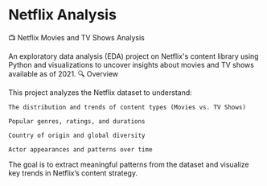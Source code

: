 # Netflix Analysis
📺 Netflix Movies and TV Shows Analysis

An exploratory data analysis (EDA) project on Netflix's content library using Python and visualizations to uncover insights about movies and TV shows available as of 2021.
🔍 Overview

This project analyzes the Netflix dataset to understand:

    The distribution and trends of content types (Movies vs. TV Shows)

    Popular genres, ratings, and durations

    Country of origin and global diversity

    Actor appearances and patterns over time

The goal is to extract meaningful patterns from the dataset and visualize key trends in Netflix’s content strategy.

